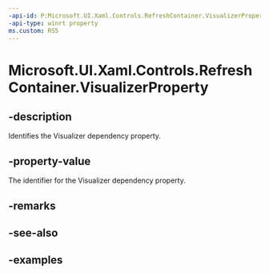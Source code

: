```yaml
---
-api-id: P:Microsoft.UI.Xaml.Controls.RefreshContainer.VisualizerProperty
-api-type: winrt property
ms.custom: RS5
---
```

<!-- Property syntax.
public DependencyProperty VisualizerProperty { get; }
-->

# Microsoft.UI.Xaml.Controls.RefreshContainer.VisualizerProperty


## -description

Identifies the Visualizer dependency property.


## -property-value

The identifier for the Visualizer dependency property.


## -remarks


## -see-also


## -examples


